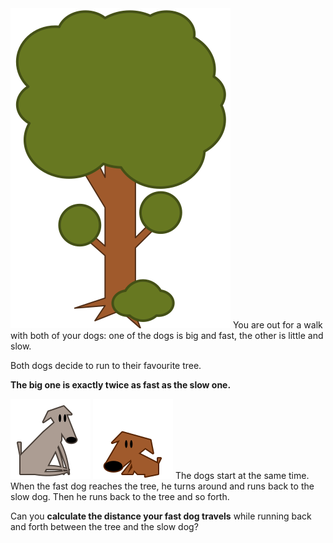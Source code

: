 <img src="/riddles/dogs/tree.svg" class="float-right"/>
You are out for a walk with both of your dogs: 
one of the dogs is big and fast, the other is 
little and slow.

Both dogs decide to run to their favourite tree. 

**The big one is exactly twice as fast as the slow 
one.**

<img src="/riddles/dogs/big_dog_sitting.svg" class="float-left" />
<img src="/riddles/dogs/little_dog_sitting.svg" class="float-left" />
The dogs start at the same time. When the fast dog 
reaches the tree, he turns around and runs back 
to the slow dog. Then he runs back to the tree 
and so forth.

Can you **calculate the distance your fast dog 
travels** while running back and forth between 
the tree and the slow dog?